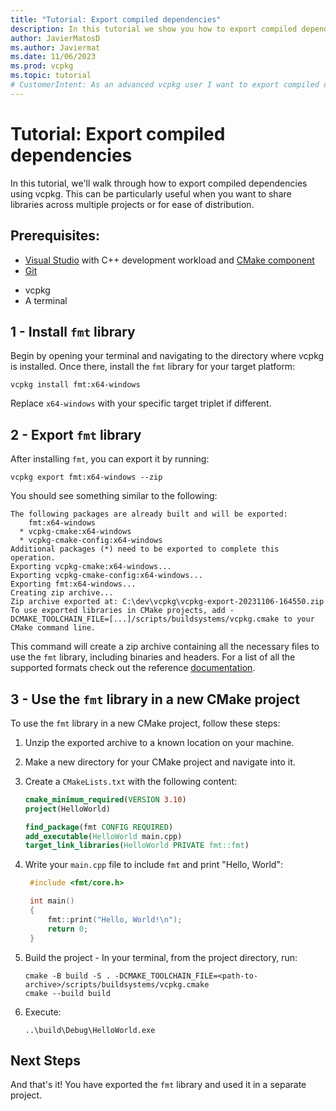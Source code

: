 ```yaml
---
title: "Tutorial: Export compiled dependencies"
description: In this tutorial we show you how to export compiled dependencies to be consumed by another project.
author: JavierMatosD
ms.author: Javiermat
ms.date: 11/06/2023
ms.prod: vcpkg
ms.topic: tutorial
# CustomerIntent: As an advanced vcpkg user I want to export compiled dependencies to be consumed by another project.
---
```


# Tutorial: Export compiled dependencies

In this tutorial, we'll walk through how to export compiled dependencies using vcpkg. This can be particularly useful when you want to share libraries across multiple projects or for ease of distribution.

## Prerequisites:

- [Visual Studio](<https://visualstudio.microsoft.com/downloads/>) with C++ development workload and [CMake component](</cpp/build/cmake-projects-in-visual-studio#installation>)
- [Git](<https://git-scm.com/downloads>)
* vcpkg
* A terminal

## 1 - Install `fmt` library

Begin by opening your terminal and navigating to the directory where vcpkg is installed. Once there, install the `fmt` library for your target platform:

```console
vcpkg install fmt:x64-windows
```

Replace `x64-windows` with your specific target triplet if different.

## 2 - Export `fmt` library

After installing `fmt`, you can export it by running:

```console
vcpkg export fmt:x64-windows --zip
```

You should see something similar to the following:

```console
The following packages are already built and will be exported:
    fmt:x64-windows
  * vcpkg-cmake:x64-windows
  * vcpkg-cmake-config:x64-windows
Additional packages (*) need to be exported to complete this operation.
Exporting vcpkg-cmake:x64-windows...
Exporting vcpkg-cmake-config:x64-windows...
Exporting fmt:x64-windows...
Creating zip archive...
Zip archive exported at: C:\dev\vcpkg\vcpkg-export-20231106-164550.zip
To use exported libraries in CMake projects, add -DCMAKE_TOOLCHAIN_FILE=[...]/scripts/buildsystems/vcpkg.cmake to your CMake command line.
```

This command will create a zip archive containing all the necessary files to use the `fmt` library, including binaries and headers. For a list of all the supported formats check out the reference [documentation](../commands/export.md#formats).

## 3 - Use the `fmt` library in a new CMake project

To use the `fmt` library in a new CMake project, follow these steps:

1. Unzip the exported archive to a known location on your machine.
2. Make a new directory for your CMake project and navigate into it.
3. Create a `CMakeLists.txt` with the following content:

    ```CMake
    cmake_minimum_required(VERSION 3.10)
    project(HelloWorld)

    find_package(fmt CONFIG REQUIRED)
    add_executable(HelloWorld main.cpp)
    target_link_libraries(HelloWorld PRIVATE fmt::fmt)
    ```

4. Write your `main.cpp` file to include `fmt` and print "Hello, World":
   
   ```cpp
    #include <fmt/core.h>

    int main() 
    {
        fmt::print("Hello, World!\n");
        return 0;
    }
   ```

5. Build the project - In your terminal, from the project directory, run:
   
   ```console
   cmake -B build -S . -DCMAKE_TOOLCHAIN_FILE=<path-to-archive>/scripts/buildsystems/vcpkg.cmake
   cmake --build build
   ```
   
6. Execute:
   
   ```console
   ..\build\Debug\HelloWorld.exe
   ```

## Next Steps

And that's it! You have exported the `fmt` library and used it in a separate project.


